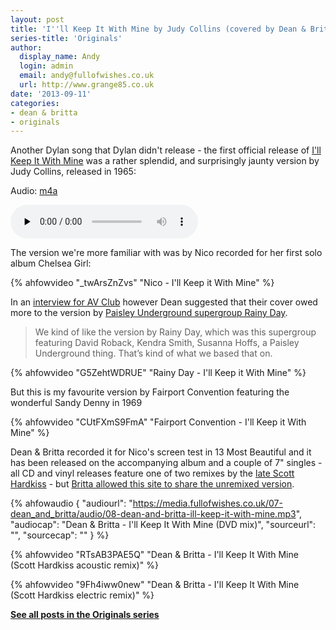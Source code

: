 ```yaml
---
layout: post
title: 'I''ll Keep It With Mine by Judy Collins (covered by Dean & Britta)'
series-title: 'Originals'
author:
  display_name: Andy
  login: admin
  email: andy@fullofwishes.co.uk
  url: http://www.grange85.co.uk
date: '2013-09-11'
categories:
- dean & britta
- originals
---
```

<p>Another Dylan song that Dylan didn't release - the first official release of <a href="http://en.wikipedia.org/wiki/I%27ll_Keep_It_with_Mine">I'll Keep It With Mine</a> was a rather splendid, and surprisingly jaunty version by Judy Collins, released in 1965:</p>

<div class="well"><p class="audio">Audio: <a href="https://media.fullofwishes.co.uk/00-misc/audio/5-09_Judy-Collins_I-ll-Keep-It-With-Mine.m4a">m4a</a></p><audio controls="controls" preload="none" src="https://media.fullofwishes.co.uk/00-misc/audio/5-09_Judy-Collins_I-ll-Keep-It-With-Mine.m4a"></audio></div>

<p>The version we're more familiar with was by Nico recorded for her first solo album Chelsea Girl:<br />
</p>
{% ahfowvideo "_twArsZnZvs" "Nico - I'll Keep it With Mine" %}

<p>In an <a href="http://www.avclub.com/articles/dean-wareham,43887/">interview for AV Club</a> however Dean suggested that their cover owed more to the version by <a href="http://en.wikipedia.org/wiki/Rainy_Day_%28band%29">Paisley Underground supergroup Rainy Day</a>.</p>

<blockquote>We kind of like the version by Rainy Day, which was this supergroup featuring David Roback, Kendra Smith, Susanna Hoffs, a Paisley Underground thing. That’s kind of what we based that on.</blockquote>

{% ahfowvideo "G5ZehtWDRUE" "Rainy Day - I'll Keep it With Mine" %}

<p>But this is my favourite version by Fairport Convention featuring the wonderful Sandy Denny in 1969<br />
</p>
{% ahfowvideo "CUtFXmS9FmA" "Fairport Convention - I'll Keep it With Mine" %}

<p>Dean & Britta recorded it for Nico's screen test in 13 Most Beautiful and it has been released on the accompanying album and a couple of 7" singles - all CD and vinyl releases feature one of two remixes by the <a href="http://www.nbcbayarea.com/blogs/the-city/Scott-Hardkiss-Remember-His-Music-201340731.html">late Scott Hardkiss</a> - but <a href="/2010/10/02/13-most-beautiful-the-missing-mixes/">Britta allowed this site to share the unremixed version</a>.</p>

 {% ahfowaudio {
  "audiourl": "https://media.fullofwishes.co.uk/07-dean_and_britta/audio/08-dean-and-britta-ill-keep-it-with-mine.mp3",
  "audiocap": "Dean & Britta - I'll Keep It With Mine (DVD mix)",
  "sourceurl": "",
  "sourcecap": ""
  } %}

{% ahfowvideo "RTsAB3PAE5Q" "Dean & Britta - I'll Keep It With Mine (Scott Hardkiss acoustic remix)" %}

{% ahfowvideo "9Fh4iww0new" "Dean & Britta - I'll Keep It With Mine (Scott Hardkiss electric remix)" %}

<p><strong><a href="/category/originals/" title="List: Originals">See all posts in the Originals series</a></strong></p>
